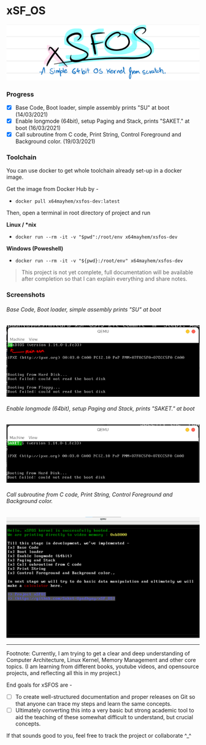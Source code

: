 # xSF_OS
![](https://github.com/Saket-Upadhyay/xSF_OS/blob/main/screenshots/Step1/xSFOSpen.png)
### Progress

- [x] Base Code, Boot loader, simple assembly prints "SU" at boot (14/03/2021)
- [x] Enable longmode (64bit), setup Paging and Stack, prints "SAKET." at boot (16/03/2021)
- [x] Call subroutine from C code, Print String, Control Foreground and Background color. (19/03/2021)

### Toolchain

You can use docker to get whole toolchain already set-up in a docker image.

Get the image from Docker Hub by -
- ```docker pull x64mayhem/xsfos-dev:latest```

Then, open a terminal in root directory of project and run 

**Linux / \*nix** 

- ```docker run --rm -it -v "$pwd":/root/env x64mayhem/xsfos-dev```

**Windows (Poweshell)**

- ```docker run --rm -it -v "${pwd}:/root/env" x64mayhem/xsfos-dev```

> This project is not yet complete, full documentation will be available after completion so that I can explain everything and share notes.
### Screenshots 

###### Base Code, Boot loader, simple assembly prints "SU" at boot 
![](https://github.com/Saket-Upadhyay/xSF_OS/blob/main/screenshots/Step1/Step1.png)

###### Enable longmode (64bit), setup Paging and Stack, prints "SAKET." at boot
![](https://github.com/Saket-Upadhyay/xSF_OS/blob/main/screenshots/Step2/step2.png)

###### Call subroutine from C code, Print String, Control Foreground and Background color.
![](https://github.com/Saket-Upadhyay/xSF_OS/blob/main/screenshots/Step3/Step3.png)

---

Footnote: 
Currently, I am trying to get a clear and deep understanding of Computer Architecture, Linux Kernel, Memory Management and other core topics.
(I am learning from different books, youtube videos, and opensource projects, and reflecting all this in my project.)

End goals for xSFOS are -

- [ ] To create well-structured documentation and proper releases on Git so that anyone can trace my steps and learn the same concepts.
- [ ] Ultimately converting this into a very basic but strong academic tool to aid the teaching of these somewhat difficult to understand, but crucial concepts.

If that sounds good to you, feel free to track the project or collaborate ^\_^
